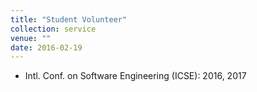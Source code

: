 ```yaml
---
title: "Student Volunteer"
collection: service
venue: ""
date: 2016-02-19
---
```


* Intl. Conf. on Software Engineering (ICSE): 2016, 2017